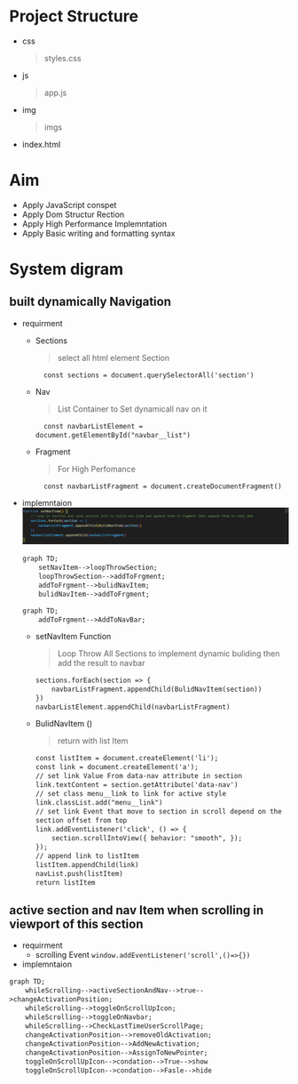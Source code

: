 # Project Structure 
- css
    > styles.css
- js
    > app.js
- img
    > imgs
- index.html

# Aim
  - Apply JavaScript conspet
  - Apply Dom Structur Rection
  - Apply High Performance Implemntation
  - Apply Basic writing and formatting syntax

# System digram
## built dynamically Navigation     
- requirment 
    + Sections 
        > select all html element Section  
        >
            const sections = document.querySelectorAll('section')
    + Nav 
        > List Container to Set dynamicall nav on it
        >  
            const navbarListElement = document.getElementById("navbar__list")
    + Fragment 
        > For High Perfomance
        >
            const navbarListFragment = document.createDocumentFragment()

- implemntaion
    ![implemntaion of dynamically Navigation](img/setNavItem.png)
    ```mermaid
    graph TD;
        setNavItem-->loopThrowSection;
        loopThrowSection-->addToFrgment;
        addToFrgment-->bulidNavItem;
        bulidNavItem-->addToFrgment;
    ```
    ```mermaid
    graph TD;
        addToFrgment-->AddToNavBar;
    ```

  + setNavItem Function    
      > Loop Throw All Sections to implement dynamic buliding then add the result to navbar
      > 
        sections.forEach(section => {
            navbarListFragment.appendChild(BulidNavItem(section))
        })
        navbarListElement.appendChild(navbarListFragment)  
  + BulidNavItem ()     
    > return with list Item 
    >   
        const listItem = document.createElement('li');
        const link = document.createElement('a');
        // set link Value From data-nav attribute in section
        link.textContent = section.getAttribute('data-nav')
        // set class menu__link to link for active style
        link.classList.add("menu__link")
        // set link Event that move to section in scroll depend on the section offset from top
        link.addEventListener('click', () => {
            section.scrollIntoView({ behavior: "smooth", });
        });
        // append link to listItem
        listItem.appendChild(link)
        navList.push(listItem)
        return listItem

## active section and nav Item when scrolling in viewport of this section
- requirment
    + scrolling Event 
        ```window.addEventListener('scroll',()=>{})```
- implemntaion
```mermaid
graph TD;
    whileScrolling-->activeSectionAndNav-->true-->changeActivationPosition;
    whileScrolling-->toggleOnScrollUpIcon;
    whileScrolling-->toggleOnNavbar;
    whileScrolling-->CheckLastTimeUserScrollPage;
    changeActivationPosition-->removeOldActivation;
    changeActivationPosition-->AddNewActivation;
    changeActivationPosition-->AssignToNewPointer;
    toggleOnScrollUpIcon-->condation-->True-->show
    toggleOnScrollUpIcon-->condation-->Fasle-->hide
```

